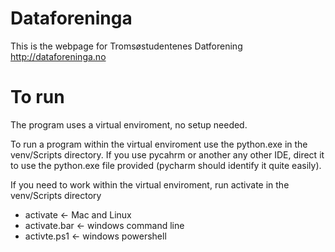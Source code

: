 Dataforeninga
=============

This is the webpage for Tromsøstudentenes Datforening
http://dataforeninga.no


To run
=============
The program uses a virtual enviroment, no setup needed. 

To run a program within the virtual enviroment use the python.exe in the venv/Scripts directory.
If you use pycahrm or another any other IDE, direct it to use the python.exe file provided (pycharm should identify it quite easily).

If you need to work within the virtual enviroment, run activate in the venv/Scripts directory
- activate <- Mac and Linux
- activate.bar <- windows command line
- activte.ps1 <- windows powershell
